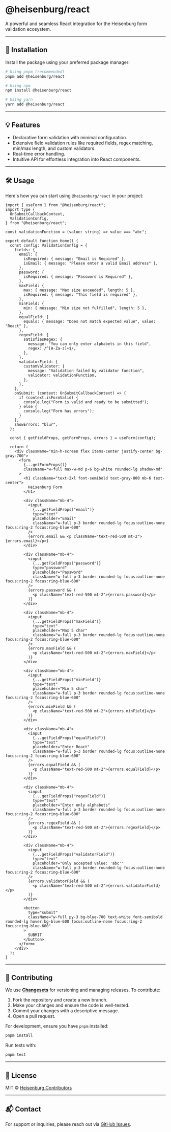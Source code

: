 # @heisenburg/react

A powerful and seamless React integration for the Heisenburg form validation ecosystem.

---

## 🚀 Installation

Install the package using your preferred package manager:

```bash
# Using pnpm (recommended)
pnpm add @heisenburg/react

# Using npm
npm install @heisenburg/react

# Using yarn
yarn add @heisenburg/react
```

---

## 💡 Features

- Declarative form validation with minimal configuration.
- Extensive field validation rules like required fields, regex matching, min/max length, and custom validators.
- Real-time error handling.
- Intuitive API for effortless integration into React components.

---

## 🛠️ Usage

Here's how you can start using `@heisenburg/react` in your project:

```tsx
import { useForm } from "@heisenburg/react";
import type {
  OnSubmitCallbackContext,
  ValidationConfig,
} from "@heisenburg/react";

const validationFunction = (value: string) => value === "abc";

export default function Home() {
  const config: ValidationConfig = {
    fields: {
      email: {
        isRequired: { message: "Email is Required" },
        isEmail: { message: "Please enter a valid Email address" },
      },
      password: {
        isRequired: { message: "Password is Required" },
      },
      maxField: {
        max: { message: "Max size exceeded", length: 5 },
        isRequired: { message: "This field is required" },
      },
      minField: {
        min: { message: "Min size not fulfilled", length: 5 },
      },
      equalField: {
        equals: { message: "Does not match expected value", value: "React" },
      },
      regexField: {
        satisfiesRegex: {
          message: "You can only enter alphabets in this field",
          regex: /^[A-Za-z]+$/,
        },
      },
      validatorField: {
        customValidator: {
          message: "Validation failed by validator function",
          validator: validationFunction,
        },
      },
    },
    onSubmit: (context: OnSubmitCallbackContext) => {
      if (context.isFormValid) {
        console.log("Form is valid and ready to be submitted");
      } else {
        console.log("Form has errors");
      }
    },
    showErrors: "blur",
  };

  const { getFieldProps, getFormProps, errors } = useForm(config);

  return (
    <div className="min-h-screen flex items-center justify-center bg-gray-700">
      <form
        {...getFormProps()}
        className="w-full max-w-md p-6 bg-white rounded-lg shadow-md"
      >
        <h1 className="text-2xl font-semibold text-gray-800 mb-6 text-center">
          Heisenburg Form
        </h1>

        <div className="mb-4">
          <input
            {...getFieldProps("email")}
            type="text"
            placeholder="Email"
            className="w-full p-3 border rounded-lg focus:outline-none focus:ring-2 focus:ring-blue-600"
          />
          {errors.email && <p className="text-red-500 mt-2">{errors.email}</p>}
        </div>

        <div className="mb-4">
          <input
            {...getFieldProps("password")}
            type="password"
            placeholder="Password"
            className="w-full p-3 border rounded-lg focus:outline-none focus:ring-2 focus:ring-blue-600"
          />
          {errors.password && (
            <p className="text-red-500 mt-2">{errors.password}</p>
          )}
        </div>

        <div className="mb-4">
          <input
            {...getFieldProps("maxField")}
            type="text"
            placeholder="Max 5 char"
            className="w-full p-3 border rounded-lg focus:outline-none focus:ring-2 focus:ring-blue-600"
          />
          {errors.maxField && (
            <p className="text-red-500 mt-2">{errors.maxField}</p>
          )}
        </div>

        <div className="mb-4">
          <input
            {...getFieldProps("minField")}
            type="text"
            placeholder="Min 5 char"
            className="w-full p-3 border rounded-lg focus:outline-none focus:ring-2 focus:ring-blue-600"
          />
          {errors.minField && (
            <p className="text-red-500 mt-2">{errors.minField}</p>
          )}
        </div>

        <div className="mb-4">
          <input
            {...getFieldProps("equalField")}
            type="text"
            placeholder="Enter React"
            className="w-full p-3 border rounded-lg focus:outline-none focus:ring-2 focus:ring-blue-600"
          />
          {errors.equalField && (
            <p className="text-red-500 mt-2">{errors.equalField}</p>
          )}
        </div>

        <div className="mb-4">
          <input
            {...getFieldProps("regexField")}
            type="text"
            placeholder="Enter only alphabets"
            className="w-full p-3 border rounded-lg focus:outline-none focus:ring-2 focus:ring-blue-600"
          />
          {errors.regexField && (
            <p className="text-red-500 mt-2">{errors.regexField}</p>
          )}
        </div>

        <div className="mb-4">
          <input
            {...getFieldProps("validatorField")}
            type="text"
            placeholder="Only accepted value: 'abc'"
            className="w-full p-3 border rounded-lg focus:outline-none focus:ring-2 focus:ring-blue-600"
          />
          {errors.validatorField && (
            <p className="text-red-500 mt-2">{errors.validatorField}</p>
          )}
        </div>

        <button
          type="submit"
          className="w-full py-3 bg-blue-700 text-white font-semibold rounded-lg hover:bg-blue-600 focus:outline-none focus:ring-2 focus:ring-blue-600"
        >
          SUBMIT
        </button>
      </form>
    </div>
  );
}
```

---

## 🧩 Contributing

We use **[Changesets](https://github.com/changesets/changesets)** for versioning and managing releases. To contribute:

1. Fork the repository and create a new branch.
2. Make your changes and ensure the code is well-tested.
3. Commit your changes with a descriptive message.
4. Open a pull request.

For development, ensure you have `pnpm` installed:

```bash
pnpm install
```

Run tests with:

```bash
pnpm test
```

---

## 📜 License

MIT © [Heisenburg Contributors](https://github.com/heisenburg/contributors)

---

## 📬 Contact

For support or inquiries, please reach out via [GitHub Issues](https://github.com/heisenburg/react/issues).
